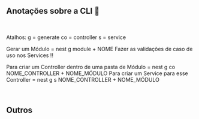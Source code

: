 ## Anotações sobre a CLI 📝

<br>

Atalhos:
g = generate
co = controller
s = service

Gerar um Módulo = nest g module + NOME
Fazer as validações de caso de uso nos Services !!

Para criar um Controller dentro de uma pasta de Módulo = nest g co NOME_CONTROLLER + NOME_MÓDULO
Para criar um Service para esse Controller = nest g s NOME_CONTROLLER + NOME_MÓDULO

<br>

## Outros
